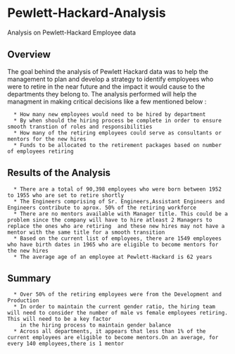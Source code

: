 # Pewlett-Hackard-Analysis
Analysis on Pewlett-Hackard Employee data

## Overview

The goal behind the analysis of Pewlett Hackard data was to help the management to plan and develop a strategy to identify employees who were to retire in the near future and the impact it would cause to the departments they belong to. The analysis performed will help the managment in making critical decisions like a few mentioned below :

      * How many new employees would need to be hired by department
      * By when should the hiring process be complete in order to ensure smooth transtion of roles and responsibilities
      * How many of the retiring employees could serve as consultants or mentors for the new hires
      * Funds to be allocated to the retirement packages based on number of employees retiring
            
## Results of the Analysis

      * There are a total of 90,398 employees who were born between 1952 to 1955 who are set to retire shortly 
      * The Engineers comprising of Sr. Engineers,Assistant Engineers and Engineers contribute to aprox. 50% of the retiring workforce
      * There are no mentors available with Manager title. This could be a problem since the company will have to hire atleast 2 Managers to replace the ones who are retiring  and these new hires may not have a mentor with the same title for a smooth transition      
      * Based on the current list of employees, there are 1549 employees who have birth dates in 1965 who are eligible to become mentors for the new hires
      * The average age of an employee at Pewlett-Hackard is 62 years
      
## Summary

      * Over 50% of the retiring employees were from the Development and Production 
      * In order to maintain the current gender ratio, the hiring team will need to consider the number of male vs female employees retiring. This will need to be a key factor 
        in the hiring process to maintain gender balance
      * Across all departments, it appears that less than 1% of the current employees are eligible to become mentors.On an average, for every 140 employees,there is 1 mentor 
      


    
